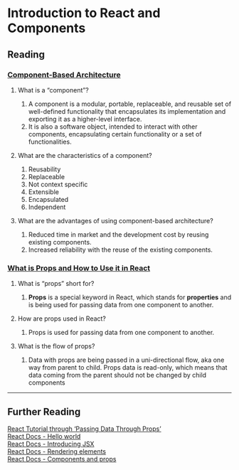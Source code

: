 # Introduction to React and Components

## Reading

### [Component-Based Architecture](https://www.tutorialspoint.com/software_architecture_design/component_based_architecture.htm)

1. What is a “component”?
    1. A component is a modular, portable, replaceable, and reusable set of well-defined functionality that encapsulates its implementation and exporting it as a higher-level interface.
    2. It is also  a software object, intended to interact with other components, encapsulating certain functionality or a set of functionalities.

2. What are the characteristics of a component?
    1. Reusability
    2. Replaceable
    3. Not context specific
    4. Extensible
    5. Encapsulated
    6. Independent

3. What are the advantages of using component-based architecture?
    1. Reduced time in market and the development cost by reusing existing components.
    2. Increased reliability with the reuse of the existing components.

### [What is Props and How to Use it in React](https://itnext.io/what-is-props-and-how-to-use-it-in-react-da307f500da0#:~:text=%E2%80%9CProps%E2%80%9D%20is%20a%20special%20keyword,way%20from%20parent%20to%20child)

1. What is “props” short for?
    1. **Props** is a special keyword in React, which stands for **properties** and is being used for passing data from one component to another.

2. How are props used in React?
    1. Props is used for passing data from one component to another.

3. What is the flow of props?
    1. Data with props are being passed in a uni-directional flow, aka one way from parent to child. Props data is read-only, which means that data coming from the parent should not be changed by child components

---

## Further Reading

[React Tutorial through ‘Passing Data Through Props’](https://reactjs.org/tutorial/tutorial.html)  
[React Docs - Hello world](https://reactjs.org/docs/hello-world.html)  
[React Docs - Introducing JSX](https://reactjs.org/docs/introducing-jsx.html)  
[React Docs - Rendering elements](https://reactjs.org/docs/rendering-elements.html)  
[React Docs - Components and props](https://reactjs.org/docs/components-and-props.html)
